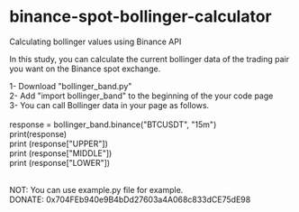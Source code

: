 # binance-spot-bollinger-calculator
Calculating bollinger values using Binance API

In this study, you can calculate the current bollinger data of the trading pair you want on the Binance spot exchange.

1- Download "bollinger_band.py"
</br>
2- Add "import bollinger_band" to the beginning of the your code page
</br>
3- You can call Bollinger data in your page as follows.
</br>
</br>
      response = bollinger_band.binance("BTCUSDT", "15m")
      </br>
      print(response)
      </br>
      print (response["UPPER"])
      </br>
      print (response["MIDDLE"])
      </br>
      print (response["LOWER"])
      </br>
      </br>

NOT: You can use example.py file for example.
</br>
DONATE: 0x704FEb940e9B4bDd27603a4A068c833dCE75dE98
